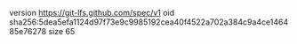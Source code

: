 version https://git-lfs.github.com/spec/v1
oid sha256:5dea5efa1124d97f73e9c9985192cea40f4522a702a384c9a4ce146485e76278
size 65
